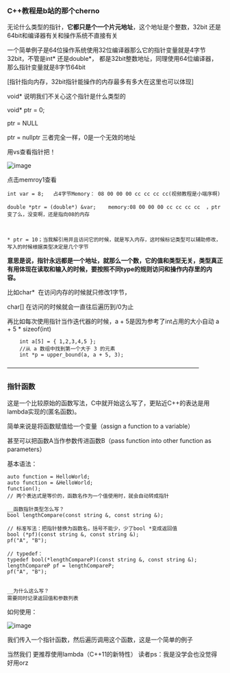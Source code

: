 ### C++教程是b站的那个cherno

无论什么类型的指针，__它都只是个一个片元地址__，这个地址是个整数，32bit 还是64bit和编译器有关和操作系统不直接有关

一个简单例子是64位操作系统使用32位编译器那么它的指针变量就是4字节32bit，不管是int* 还是double*， 都是32bit整数地址，同理使用64位编译器，那么指针变量就是8字节64bit

[指针指向内存，32bit指针能操作的内存最多有多大在这里也可以体现]

void* 说明我们不关心这个指针是什么类型的

void* ptr = 0;

ptr = NULL

ptr = nullptr 三者完全一样，0是一个无效的地址

用vs查看指针把！

![image](https://user-images.githubusercontent.com/47411365/125259405-da483500-e331-11eb-8b95-e08ffb7fe89e.png)

  点击memroy1查看
```
int var = 8;   占4字节Memory： 08 00 00 00 cc cc cc cc(视频教程是小端序啊)

double *ptr = (double*) &var;    memory:08 00 00 00 cc cc cc cc  ，ptr变了么，没变啊，还是指向08的内存



* ptr = 10；当我解引用并且访问它的时候，就是写入内存，这时候标记类型可以辅助修改，写入的时候根据类型决定是几个字节
```
__意思是说，指针永远都是一个地址，就那么一个数，它的值和类型无关，类型真正有用体现在读取和输入的时候，要按照不同type的规则访问和操作内存里的内容。__

比如char*  在访问内存的时候就只修改1字节，

char[] 在访问的时候就会一直往后遍历到/0为止

再比如每次使用指针当作迭代器的时候，a + 5是因为参考了int占用的大小自动 a + 5 * sizeof(int)
```
    int a[5] = { 1,2,3,4,5 };
    //从 a 数组中找到第一个大于 3 的元素
    int *p = upper_bound(a, a + 5, 3);
```

————————————————————————————————

### 指针函数

这是一个比较原始的函数写法，C中就开始这么写了，更贴近C++的表达是用lambda实现的(匿名函数)。

简单来说是将函数赋值给一个变量（assign a function to a variable）

甚至可以把函数A当作参数传进函数B（pass function into other function as parameters）

基本语法：
```
auto function = HelloWorld;
auto function = &HelloWorld;
function();
// 两个表达式是等价的，函数名作为一个值使用时，就会自动转成指针

__函数指针类型怎么写？
bool lengthCompare(const string &, const string &);

// 标准写法：把指针替换为函数名，括号不能少，少了bool *变成返回值
bool (*pf)(const string &, const string &);
pf("A", "B");

// typedef：
typedef bool(*lengthCompareP)(const string &, const string &);
lengthCompareP pf = lengthCompareP;
pf("A", "B");


__为什么这么写？
需要同时记录返回值和参数列表
```
如何使用：

![image](https://user-images.githubusercontent.com/47411365/125260230-b5a08d00-e332-11eb-80c4-14e953a43a0f.png)

我们传入一个指针函数，然后遍历调用这个函数，这是一个简单的例子

当然我们 更推荐使用lambda（C++11的新特性） 读者ps：我是没学会也没觉得好用orz
